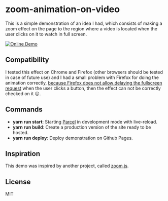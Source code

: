# zoom-animation-on-video

This is a simple demonstration of an idea I had, which consists of making a zoom effect on the page to the region where a video is located when the user clicks on it to watch in full screen.

[![Online Demo](https://img.shields.io/badge/Online-Demo-brightgreen.svg)](https://httpiago.github.io/zoom-animation-on-video/)

## Compatibility

I tested this effect on Chrome and Firefox (other browsers should be tested in case of future use) and I had a small problem with Firefox for doing the animation correctly, [because Firefox does not allow delaying the fullscreen request](https://developer.mozilla.org/pt-BR/docs/Web/API/Fullscreen_API#When_a_fullscreen_request_fails) when the user clicks a button, then the effect can not be correctly checked on it 😕.

## Commands

- **yarn run start**: Starting [Parcel](https://github.com/parcel-bundler/parcel) in development mode with live-reload.
- **yarn run build**: Create a production version of the site ready to be hosted.
- **yarn run deploy**: Deploy demonstration on Github Pages.

## Inspiration

This demo was inspired by another project, called [zoom.js](https://github.com/hakimel/zoom.js).

## License

MIT
